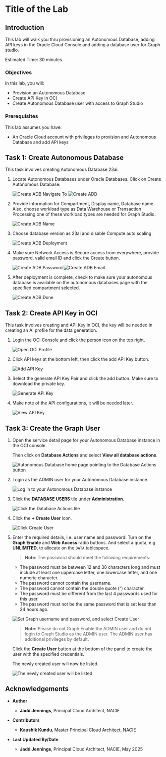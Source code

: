 # Title of the Lab

## Introduction

This lab will walk you thru provisioning an Autonomous Database, adding API keys in the Oracle Cloud Console and adding a database user for Graph studio. 

Estimated Time: 30 minutes

### Objectives


In this lab, you will:
* Provision an Autonomous Database
* Create API Key in OCI
* Create Autonomous Database user with access to Graph Studio
 

### Prerequisites

 
This lab assumes you have:
* An Oracle Cloud account with privileges to provision and Autonomous Database and add API keys
 

## Task 1: Create Autonomous Database

This task involves creating Autonomous Database 23ai.

1. Locate Autonomous Databases under Oracle Databases. Click on Create Autonomous Database.

    ![Create ADB Navigate To](images/create_adb_navigate_to_adb.png)
    ![Create ADB](images/create_adb.png)

2. Provide information for Compartment, Display name, Database name. Also, choose workload type as Data Warehouse or Transaction Processing one of these workload types are needed for Graph Studio.
    
    ![Create ADB Name](images/create_adb_name_workload.png)
    
3. Choose database version as 23ai and disable Compute auto scaling.

    ![Create ADB Deployment](images/create_adb_deployment_type.png)

4. Make sure Network Access is Secure access from everywhere, provide password, valid email ID and click the Create button.

    ![Create ADB Password](images/create_adb_password_network.png)
    ![Create ADB Email](images/create_adb_contact_email.png)

5. After deployment is complete, check to make sure your autonomous database is available on the autonomous databases page with the specified compartment selected.

    ![Create ADB Done](images/create_adb_complete.png)

## Task 2: Create API Key in OCI

This task involves creating and API Key in OCI, the key will be needed in creating an AI profile for the data generation.

1. Login the OCI Console and click the person icon on the top right.

    ![Open OCI Profile](images/oci_profile.png)

2. Click API keys at the bottom left, then click the add API Key button.

    ![Add API Key](images/oci_add_api_key.png)

3. Select the generate API Key Pair and click the add button. Make sure to download the private key.

    ![Generate API Key](images/oci_add_api_key_generate.png)

4. Make note of the API configurations, it will be needed later.

    ![View API Key](images/add_api_key_config_view.png)


## Task 3: Create the Graph User


1. Open the service detail page for your Autonomous Database instance in the OCI console.  

   Then click on **Database Actions** and select **View all database actions**. 

   ![Autonomous Database home page pointing to the Database Actions button](images/click-database-actions-updated.png "Autonomous Database home page pointing to the Database Actions button")


2. Login as the ADMIN user for your Autonomous Database instance.

    ![Log in to your Autonomous Database instance](./images/sign-in-admin.png "Log in to your Autonomous Database instance")

3. Click the **DATABASE USERS** tile under **Administration**.

   ![Click the Database Actions tile](./images/db-actions-users.png "Click the Database Actions tile")

4. Click the **+ Create User** icon.

    ![Click Create User](./images/db-actions-create-user.png "Click Create User ")

5. Enter the required details, i.e. user name and password. Turn on the **Graph Enable** and **Web Access** radio buttons. And select a quota, e.g. **UNLIMITED**,  to allocate on the `DATA` tablespace.   

    >**Note:** The password should meet the following requirements:

    - The password must be between 12 and 30 characters long and must include at least one uppercase letter, one lowercase letter, and one numeric character.
    - The password cannot contain the username.
    - The password cannot contain the double quote (“) character.
    - The password must be different from the last 4 passwords used for this user.
    - The password must not be the same password that is set less than 24 hours ago.

    ![Set Graph username and password, and select Create User](images/db-actions-create-graph-user.png "Set Graph username and password, and select Create User ")

    >**Note:** Please do not Graph Enable the ADMIN user and do not login to Graph Studio as the ADMIN user. The ADMIN user has additional privileges by default. 

    Click the **Create User** button at the bottom of the panel to create the user with the specified credentials.

    The newly created user will now be listed.

    ![The newly created user will be listed](./images/db-actions-user-created.png "The newly created user will be listed ")   



## Acknowledgements

* **Author**
    * **Jadd Jennings**, Principal Cloud Architect, NACIE

* **Contributors**
    * **Kaushik Kundu**, Master Principal Cloud Architect, NACIE

* **Last Updated By/Date**
    * **Jadd Jennings**, Principal Cloud Architect, NACIE, May 2025